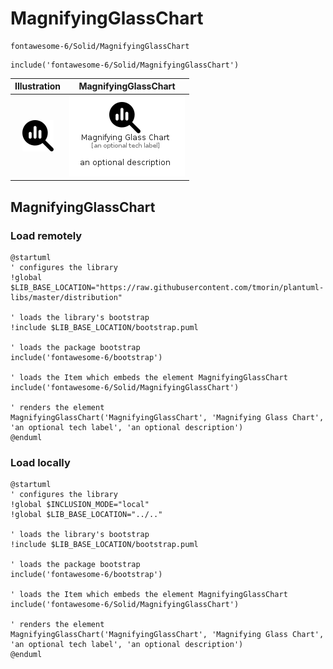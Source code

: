 # MagnifyingGlassChart


```text
fontawesome-6/Solid/MagnifyingGlassChart
```

```text
include('fontawesome-6/Solid/MagnifyingGlassChart')
```



| Illustration | MagnifyingGlassChart |
| :---: | :---: |
| ![illustration for Illustration](../../fontawesome-6/Solid/MagnifyingGlassChart.png) | ![illustration for MagnifyingGlassChart](../../fontawesome-6/Solid/MagnifyingGlassChart.Local.png) |




## MagnifyingGlassChart

### Load remotely
```plantuml
@startuml
' configures the library
!global $LIB_BASE_LOCATION="https://raw.githubusercontent.com/tmorin/plantuml-libs/master/distribution"

' loads the library's bootstrap
!include $LIB_BASE_LOCATION/bootstrap.puml

' loads the package bootstrap
include('fontawesome-6/bootstrap')

' loads the Item which embeds the element MagnifyingGlassChart
include('fontawesome-6/Solid/MagnifyingGlassChart')

' renders the element
MagnifyingGlassChart('MagnifyingGlassChart', 'Magnifying Glass Chart', 'an optional tech label', 'an optional description')
@enduml
```

### Load locally
```plantuml
@startuml
' configures the library
!global $INCLUSION_MODE="local"
!global $LIB_BASE_LOCATION="../.."

' loads the library's bootstrap
!include $LIB_BASE_LOCATION/bootstrap.puml

' loads the package bootstrap
include('fontawesome-6/bootstrap')

' loads the Item which embeds the element MagnifyingGlassChart
include('fontawesome-6/Solid/MagnifyingGlassChart')

' renders the element
MagnifyingGlassChart('MagnifyingGlassChart', 'Magnifying Glass Chart', 'an optional tech label', 'an optional description')
@enduml
```

